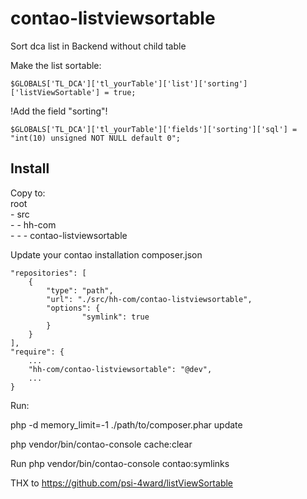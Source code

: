 # contao-listviewsortable

Sort dca list in Backend without child table

Make the list sortable:

``` code
$GLOBALS['TL_DCA']['tl_yourTable']['list']['sorting']['listViewSortable'] = true;
```

!Add the field "sorting"!
``` code
$GLOBALS['TL_DCA']['tl_yourTable']['fields']['sorting']['sql'] = "int(10) unsigned NOT NULL default 0";
```

## Install

Copy to:  
root  
\- src  
\- - hh-com  
\- - - contao-listviewsortable  

Update your contao installation composer.json
``` code
"repositories": [
    {
        "type": "path",
        "url": "./src/hh-com/contao-listviewsortable",
        "options": {
                "symlink": true
        }
    }
],
"require": {
    ...
    "hh-com/contao-listviewsortable": "@dev",
    ... 
}
```
Run:

php -d memory_limit=-1 ./path/to/composer.phar update

php vendor/bin/contao-console cache:clear

Run php vendor/bin/contao-console contao:symlinks





THX to https://github.com/psi-4ward/listViewSortable